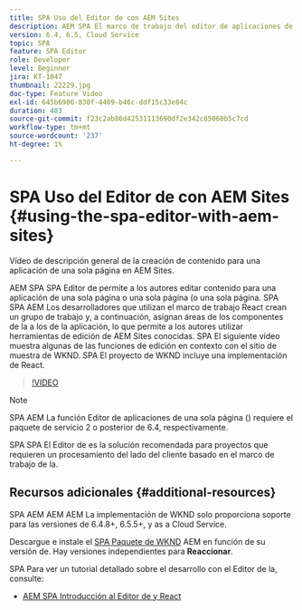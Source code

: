 ```yaml
---
title: SPA Uso del Editor de con AEM Sites
description: AEM SPA El marco de trabajo del editor de aplicaciones de una sola página proporciona a los autores la capacidad de editar contenido para una aplicación de una sola página o un editor de aplicaciones de una sola. SPA SPA AEM Los desarrolladores que utilizan cualquiera de los marcos de React crean una y luego asignan áreas del a componentes de la, lo que permite a los autores utilizar herramientas de edición de AEM Sites familiares.
version: 6.4, 6.5, Cloud Service
topic: SPA
feature: SPA Editor
role: Developer
level: Beginner
jira: KT-1047
thumbnail: 22229.jpg
doc-type: Feature Video
exl-id: 645b6986-830f-4409-b46c-ddf15c33e84c
duration: 483
source-git-commit: f23c2ab86d42531113690df2e342c65060b5c7cd
workflow-type: tm+mt
source-wordcount: '237'
ht-degree: 1%

---
```


# SPA Uso del Editor de con AEM Sites {#using-the-spa-editor-with-aem-sites}

Vídeo de descripción general de la creación de contenido para una aplicación de una sola página en AEM Sites.

AEM SPA SPA Editor de permite a los autores editar contenido para una aplicación de una sola página o una sola página (o una sola página. SPA SPA AEM Los desarrolladores que utilizan el marco de trabajo React crean un grupo de trabajo y, a continuación, asignan áreas de los componentes de la a los de la aplicación, lo que permite a los autores utilizar herramientas de edición de AEM Sites conocidas. SPA El siguiente vídeo muestra algunas de las funciones de edición en contexto con el sitio de muestra de WKND. SPA El proyecto de WKND incluye una implementación de React.

>[!VIDEO](https://video.tv.adobe.com/v/22229?quality=12&learn=on)

>[!NOTE]
>
> SPA AEM La función Editor de aplicaciones de una sola página () requiere el paquete de servicio 2 o posterior de 6.4, respectivamente.
>
> SPA SPA El Editor de es la solución recomendada para proyectos que requieren un procesamiento del lado del cliente basado en el marco de trabajo de la.

## Recursos adicionales {#additional-resources}

SPA AEM AEM AEM La implementación de WKND solo proporciona soporte para las versiones de 6.4.8+, 6.5.5+, y as a Cloud Service.

Descargue e instale el [SPA Paquete de WKND](https://github.com/adobe/aem-guides-wknd-spa/releases) AEM en función de su versión de. Hay versiones independientes para **Reaccionar**.

SPA Para ver un tutorial detallado sobre el desarrollo con el Editor de la, consulte:

* [AEM SPA Introducción al Editor de y React](https://experienceleague.adobe.com/docs/experience-manager-learn/getting-started-with-aem-headless/spa-editor/react/overview.html)
